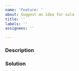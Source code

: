 ```yaml
---
name: 'Feature: '
about: Suggest an idea for sula
title: ''
labels: ''
assignees: ''

---
```


<!--
Please provide thoughtful commentary *and code samples* on what this feature means for your project. What will it allow you to do that you can't do today? How will it make current work-arounds straightforward? What potential bugs and edge cases does it help to avoid? etc. Please keep it project-centric.
-->

### Description

### Solution
<!--
Maybe you have?
-->
